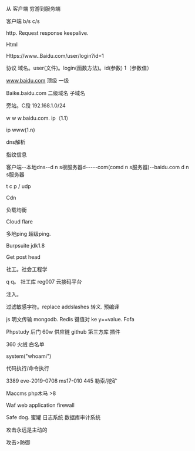 从 客户端 穷游到服务端

客户端  b/s c/s   

http.   Request  response   keepalive. 

Html 

Https://www..Baidu.com/user/login?id=1

协议  域名。user(文件)。login(函数方法)。id(参数) 1（参数值）

www.baidu.com 顶级 一级

Baike.baidu.com 二级域名 子域名

旁站。C段    192.168.1.0/24



w w w.baidu.com.  ip（1.1）

ip www(1.n)

dns解析



指纹信息 



客户端--本地dns--d n s根服务器d-----com(comd n s服务器)--baidu.com d n s服务器

t c p / udp



Cdn  

负载均衡

Cloud flare 



多地ping  超级ping. 



Burpsuite jdk1.8



Get  post head 



社工。社会工程学 

q q。  社工库   reg007   云接码平台



注入。



过滤敏感字符。replace  addslashes 转义.    预编译



js 明文传输     mongodb.  Redis 键值对 ke y==value. Fofa   



Phpstudy 后门    60w   供应链 github  第三方库   插件  

360 火绒     白名单 

system("whoami")



代码执行/命令执行



3389  eve-2019-0708   ms17-010 445 勒索/挖矿

Maccms     php木马  >8 



Waf    web application firewall

Safe dog.      蜜罐   日志系统   数据库审计系统    

攻击永远是主动的 

攻击>防御
